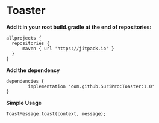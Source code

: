 # Toaster
  **Add it in your root build.gradle at the end of repositories:**
  
  	allprojects {
      repositories {
          maven { url 'https://jitpack.io' }
      }
	}
  
  **Add the dependency**

	dependencies {
	        implementation 'com.github.SuriPro:Toaster:1.0'
	}

 **Simple Usage**
 
 	ToastMessage.toast(context, message);
